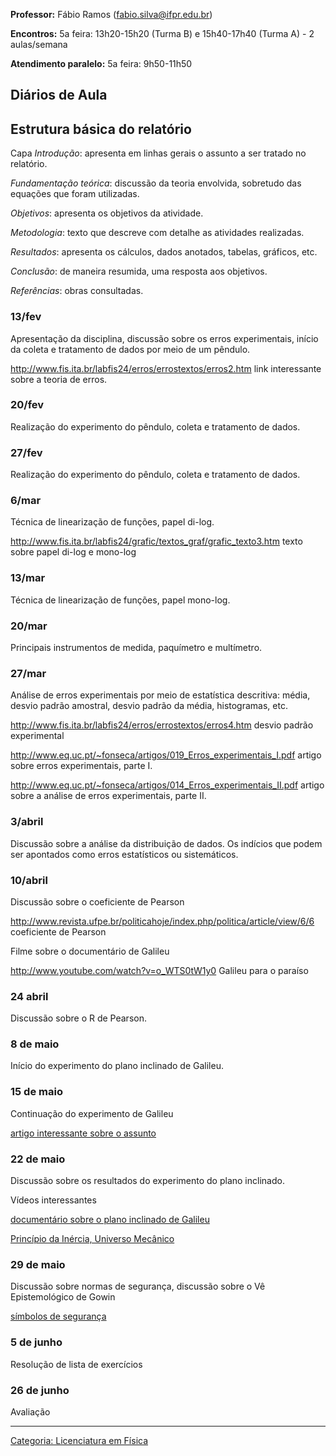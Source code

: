   
**Professor:** Fábio Ramos (fabio.silva@ifpr.edu.br)  
**Encontros:** 5a feira: 13h20-15h20 (Turma B) e 15h40-17h40 (Turma A) - 2 aulas/semana  
**Atendimento paralelo:** 5a feira: 9h50-11h50

## Diários de Aula

## Estrutura básica do relatório

Capa *Introdução*: apresenta em linhas gerais o assunto a ser tratado no relatório.

*Fundamentação teórica*: discussão da teoria envolvida, sobretudo das equações que foram utilizadas.

*Objetivos*: apresenta os objetivos da atividade.

*Metodologia*: texto que descreve com detalhe as atividades realizadas.

*Resultados*: apresenta os cálculos, dados anotados, tabelas, gráficos, etc.

*Conclusão*: de maneira resumida, uma resposta aos objetivos.

*Referências*: obras consultadas.

### 13/fev

Apresentação da disciplina, discussão sobre os erros experimentais, início da coleta e tratamento de dados por meio de um pêndulo.

<http://www.fis.ita.br/labfis24/erros/errostextos/erros2.htm> link interessante sobre a teoria de erros.

### 20/fev

Realização do experimento do pêndulo, coleta e tratamento de dados.

### 27/fev

Realização do experimento do pêndulo, coleta e tratamento de dados.

### 6/mar

Técnica de linearização de funções, papel di-log.

<http://www.fis.ita.br/labfis24/grafic/textos_graf/grafic_texto3.htm> texto sobre papel di-log e mono-log

### 13/mar

Técnica de linearização de funções, papel mono-log.

### 20/mar

Principais instrumentos de medida, paquímetro e multímetro.

### 27/mar

Análise de erros experimentais por meio de estatística descritiva: média, desvio padrão amostral, desvio padrão da média, histogramas, etc.

<http://www.fis.ita.br/labfis24/erros/errostextos/erros4.htm> desvio padrão experimental

<http://www.eq.uc.pt/~fonseca/artigos/019_Erros_experimentais_I.pdf> artigo sobre erros experimentais, parte I.

<http://www.eq.uc.pt/~fonseca/artigos/014_Erros_experimentais_II.pdf> artigo sobre a análise de erros experimentais, parte II.

### 3/abril

Discussão sobre a análise da distribuição de dados. Os indícios que podem ser apontados como erros estatísticos ou sistemáticos.

### 10/abril

Discussão sobre o coeficiente de Pearson

<http://www.revista.ufpe.br/politicahoje/index.php/politica/article/view/6/6> coeficiente de Pearson

Filme sobre o documentário de Galileu

<http://www.youtube.com/watch?v=o_WTS0tW1y0> Galileu para o paraíso

### 24 abril

Discussão sobre o R de Pearson.

### 8 de maio

Início do experimento do plano inclinado de Galileu.

### 15 de maio

Continuação do experimento de Galileu

[artigo interessante sobre o assunto](http://reec.uvigo.es/volumenes/volumen7/ART11_Vol7_N1.pdf)

### 22 de maio

Discussão sobre os resultados do experimento do plano inclinado.

Vídeos interessantes

[documentário sobre o plano inclinado de Galileu](http://www.youtube.com/watch?v=T9DLF7SWkqs)

[Princípio da Inércia, Universo Mecânico](http://www.youtube.com/watch?v=yrD3RQkK_wo)

### 29 de maio

Discussão sobre normas de segurança, discussão sobre o Vê Epistemológico de Gowin

[símbolos de segurança](http://www.moppbrasil.com.br/produtos-perigosos/classes-e-sub-classes?showall=&start=1)

### 5 de junho

Resolução de lista de exercícios

### 26 de junho

Avaliação

------------------------------------------------------------------------

<a href="Categoria:_Licenciatura_em_Física" class="wikilink" title="Categoria: Licenciatura em Física">Categoria: Licenciatura em Física</a>
